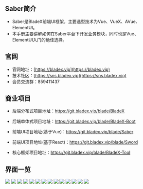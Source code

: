 ## Saber简介
* Saber是BladeX前端UI框架，主要选型技术为Vue、VueX、AVue、ElementUI。
* 本手册主要讲解如何在Saber平台下开发业务模块，同时也是Vue、ElementUI入门的绝佳选择。

## 官网
* 官网地址：[https://bladex.vip](https://bladex.vip)
* 技术社区：[https://sns.bladex.vip](https://sns.bladex.vip)
* 会员交流群：859411437

## 商业项目
* 后端分布式项目地址：https://git.bladex.vip/blade/BladeX
* 后端单体式项目地址：https://git.bladex.vip/blade/BladeX-Boot

* 前端UI项目地址(基于Vue)：https://git.bladex.vip/blade/Saber
* 前端UI项目地址(基于React)：https://git.bladex.vip/blade/Sword
* 核心框架项目地址：https://git.bladex.vip/blade/BladeX-Tool


## 界面一览
![](../images/screenshot_1569335378654.png)
![](../images/screenshot_1569335383692.png)
![](../images/screenshot_1569335389314.png)
![](../images/screenshot_1569335394017.png)
![](../images/screenshot_1569335399324.png)
![](../images/screenshot_1569335408576.png)
![](../images/screenshot_1569335413698.png)
![](../images/screenshot_1569335419478.png)
![](../images/screenshot_1569335190203.png)
![](../images/screenshot_1569335225774.png)
![](../images/screenshot_1569335246905.png)
![](../images/screenshot_1569335260806.png)
![](../images/screenshot_1569335285637.png)
![](../images/screenshot_1569335303963.png)
